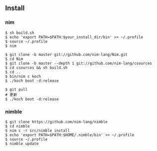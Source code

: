Install
---------

### nim

    $ sh build.sh
    $ echo 'export PATH=$PATH:$your_install_dir/bin' >> ~/.profile
    $ source ~/.profile
    $ nim

<span>

    $ git clone -b master git://github.com/nim-lang/Nim.git
	$ cd Nim
	$ git clone -b master --depth 1 git://github.com/nim-lang/csources
	$ cd csources && sh build.sh
	$ cd ..
	$ bin/nim c koch
	$ ./koch boot -d:release
    
    $ git pull                                                            # 更新
    $ ./koch boot -d:release

### nimble

    $ git clone https://github.com/nim-lang/nimble
    $ cd nimble
    $ nim c -r src/nimble install
    $ echo 'export PATH=$PATH:$HOME/.nimble/bin' >> ~/.profile
    $ source ~/.profile
    $ nimble update
